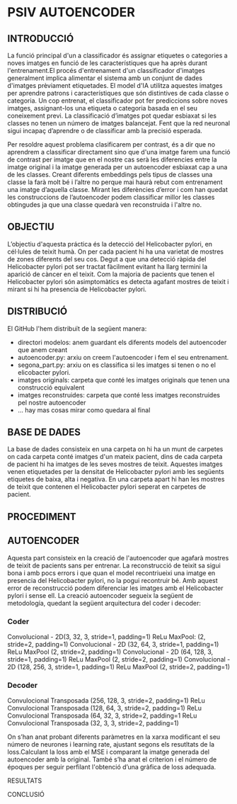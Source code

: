 # PSIV AUTOENCODER


## INTRODUCCIÓ

La funció principal d'un a classificador és assignar etiquetes o categories a noves imatges en funció de les característiques que ha après durant l'entrenament.El procés d'entrenament d'un classificador d'imatges generalment implica alimentar el sistema amb un conjunt de dades d'imatges prèviament etiquetades. El model d'IA utilitza aquestes imatges per aprendre patrons i característiques que són distintives de cada classe o categoria. Un cop entrenat, el classificador pot fer prediccions sobre noves imatges, assignant-los una etiqueta o categoria basada en el seu coneixement previ. La classificació d’imatges pot quedar esbiaxat si  les classes no tenen un número de imatges balancejat. Fent que la red neuronal sigui incapaç d’aprendre o de classificar amb la precisió esperada. 

Per resoldre aquest problema clasificarem per contrast, és a dir que no aprendrem a classificar directament sino que d'una imatge farem una funció de contrast per imatge que en el nostre cas serà les diferencies entre la imatge original i la imatge generada per un autoencoder esbiaxat cap a una de les classes. Creant diferents embeddings pels tipus de classes  una classe la farà molt bé i l’altre no perque mai haurà rebut com entrenament una imatge d’aquella classe.  Mirant les diferències d’error i com han quedat les construccions de l’autoencoder podem classificar millor les classes obtingudes ja que una classe quedarà ven reconstruida i l'altre no. 

## OBJECTIU
L’objectiu d'aquesta práctica és la detecció del  Helicobacter pylori, en cél·lules de teixit humà. On per cada pacient hi ha una varietat de mostres de zones diferents del seu cos. Degut a que una detecció ràpida del Helicobacter pylori pot ser tractat fàcilment evitant ha llarg termini la aparició de càncer en el teixit. Com la majoria de pacients que tenen el Helicobacter pylori són asimptomàtics es detecta agafant mostres de teixit i mirant si hi ha presencia de Helicobacter pylori.

## DISTRIBUCIÓ
El GitHub l'hem distribuït de la següent manera:
  - directori modelos: anem guardant els diferents models del autoencoder que anem creant
  - autoencoder.py: arxiu on creem l'autoencoder i fem el seu entrenament.
  - segona_part.py: arxiu on es classifica si les imatges si tenen o no el elicobacter pylori.
  - imatges originals: carpeta que conté les imatges originals que tenen una construcció equivalent
  - imatges reconstruides: carpeta que conté less imatges reconstruides pel nostre autoencoder
  -  ... hay mas cosas mirar como quedara al final 

  
## BASE DE DADES
La base de dades consisteix en una carpeta on hi ha un munt de carpetes on cada carpeta conté imatges d'un mateix pacient, dins de cada carpeta de pacient hi ha imatges de les seves mostres de teixit. Aquestes imatges venen etiquetades per la densitat de  Helicobacter pylori amb les següents etiquetes de baixa, alta i negativa.  En una carpeta apart hi han les mostres de teixit que contenen el Helicobacter pylori seperat en carpetes de pacient.  

## PROCEDIMENT


## AUTOENCODER
Aquesta part consisteix en la creació de l'autoencoder que agafarà mostres de teixit de pacients sans per entrenar. La reconstrucció de teixit sa sigui bona i amb pocs errors i que quan el model recontriueixi una imatge en presencia del Helicobacter pylori, no la pogui recontruir bé. Amb aquest error de reconstrucció podem diferenciar les imatges amb el Helicobacter pylori i sense ell. La creació autoencoder segueix la següent de metodología, quedant la següent arquitectura del coder i decoder:


### Coder

Convolucional - 2D(3, 32, 3, stride=1, padding=1)
ReLu 
MaxPool:  (2, stride=2, padding=1)
Convolucional - 2D (32, 64, 3, stride=1, padding=1)
ReLu
MaxPool (2, stride=2, padding=1)
Convolucional - 2D (64, 128, 3, stride=1, padding=1)
ReLu
MaxPool (2, stride=2, padding=1)
Convolucional - 2D (128, 256, 3, stride=1, padding=1)
ReLu
MaxPool (2, stride=2, padding=1)


### Decoder

Convulocional Transposada (256, 128, 3, stride=2, padding=1) 
ReLu
Convulocional Transposada (128, 64, 3, stride=2, padding=1)
ReLu
Convulocional Transposada (64, 32, 3, stride=2, padding=1
ReLu
Convulocional Transposada (32, 3, 3, stride=2, padding=1)









On s’han anat probant diferents paràmetres en la xarxa modificant el seu número de neurones i learning rate, ajustant segons els resutltats de la loss.Calculant la loss amb el MSE i comparant la imatge generada del autoencoder amb la original. També s’ha anat el criterion i el número de époques per seguir perfilant l'obtenció d’una gràfica de loss adequada.
 


RESULTATS

CONCLUSIÓ





